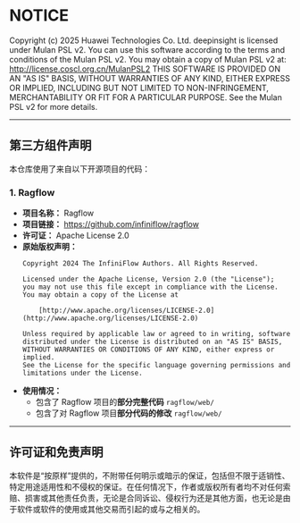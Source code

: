 # NOTICE

Copyright (c) 2025 Huawei Technologies Co. Ltd.
deepinsight is licensed under Mulan PSL v2.
You can use this software according to the terms and conditions of the Mulan PSL v2.
You may obtain a copy of Mulan PSL v2 at:
         http://license.coscl.org.cn/MulanPSL2
THIS SOFTWARE IS PROVIDED ON AN "AS IS" BASIS, WITHOUT WARRANTIES OF ANY KIND,
EITHER EXPRESS OR IMPLIED, INCLUDING BUT NOT LIMITED TO NON-INFRINGEMENT,
MERCHANTABILITY OR FIT FOR A PARTICULAR PURPOSE.
See the Mulan PSL v2 for more details.

---

## 第三方组件声明

本仓库使用了来自以下开源项目的代码：

### 1. Ragflow

* **项目名称：** Ragflow
* **项目链接：** https://github.com/infiniflow/ragflow
* **许可证：** Apache License 2.0
* **原始版权声明：**
    ```
    Copyright 2024 The InfiniFlow Authors. All Rights Reserved.

    Licensed under the Apache License, Version 2.0 (the "License");
    you may not use this file except in compliance with the License.
    You may obtain a copy of the License at

        [http://www.apache.org/licenses/LICENSE-2.0](http://www.apache.org/licenses/LICENSE-2.0)

    Unless required by applicable law or agreed to in writing, software
    distributed under the License is distributed on an "AS IS" BASIS,
    WITHOUT WARRANTIES OR CONDITIONS OF ANY KIND, either express or implied.
    See the License for the specific language governing permissions and
    limitations under the License.
    ```
* **使用情况：**
    * 包含了 Ragflow 项目的**部分完整代码**
    `ragflow/web/`
    * 包含了对 Ragflow 项目**部分代码的修改**
    `ragflow/web/`
---

## 许可证和免责声明

本软件是“按原样”提供的，不附带任何明示或暗示的保证，包括但不限于适销性、特定用途适用性和不侵权的保证。在任何情况下，作者或版权所有者均不对任何索赔、损害或其他责任负责，无论是合同诉讼、侵权行为还是其他方面，也无论是由于软件或软件的使用或其他交易而引起的或与之相关的。